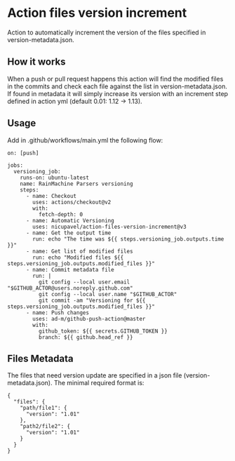 # Action files version increment

 Action to automatically increment the version of the files specified in version-metadata.json.

## How it works

When a push or pull request happens this action will find the modified files in the commits and check each file
against the list in version-metadata.json. If found in metadata it will simply increase its version with an 
increment step defined in action yml (default 0.01: 1.12 -> 1.13).

## Usage
 
Add in .github/workflows/main.yml the following flow:

```
on: [push]

jobs:
  versioning_job:
    runs-on: ubuntu-latest
    name: RainMachine Parsers versioning
    steps:
      - name: Checkout
        uses: actions/checkout@v2
        with:
          fetch-depth: 0
      - name: Automatic Versioning
        uses: nicupavel/action-files-version-increment@v3
      - name: Get the output time
        run: echo "The time was ${{ steps.versioning_job.outputs.time }}"
      - name: Get list of modified files
        run: echo "Modified files ${{ steps.versioning_job.outputs.modified_files }}"
      - name: Commit metadata file
        run: |
          git config --local user.email "$GITHUB_ACTOR@users.noreply.github.com"
          git config --local user.name "$GITHUB_ACTOR"
          git commit -am "Versioning for ${{ steps.versioning_job.outputs.modified_files }}"
      - name: Push changes
        uses: ad-m/github-push-action@master
        with:
          github_token: ${{ secrets.GITHUB_TOKEN }}
          branch: ${{ github.head_ref }}
```

## Files Metadata

The files that need version update are specified in a json file (version-metadata.json). The minimal required format is:

```
{
  "files": {
    "path/file1": {
      "version": "1.01"
    },
    "path2/file2": {
      "version": "1.01"
    }
  }
}
```